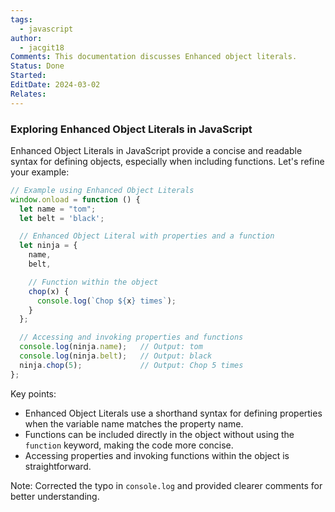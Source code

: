 ```yaml
---
tags:
  - javascript
author:
  - jacgit18
Comments: This documentation discusses Enhanced object literals.
Status: Done
Started: 
EditDate: 2024-03-02
Relates:
---
```

### Exploring Enhanced Object Literals in JavaScript

Enhanced Object Literals in JavaScript provide a concise and readable syntax for defining objects, especially when including functions. Let's refine your example:

```javascript
// Example using Enhanced Object Literals
window.onload = function () {
  let name = "tom";
  let belt = 'black';

  // Enhanced Object Literal with properties and a function
  let ninja = {
    name,
    belt,

    // Function within the object
    chop(x) {
      console.log(`Chop ${x} times`);
    }
  };

  // Accessing and invoking properties and functions
  console.log(ninja.name);   // Output: tom
  console.log(ninja.belt);   // Output: black
  ninja.chop(5);             // Output: Chop 5 times
};
```

Key points:

- Enhanced Object Literals use a shorthand syntax for defining properties when the variable name matches the property name.
- Functions can be included directly in the object without using the `function` keyword, making the code more concise.
- Accessing properties and invoking functions within the object is straightforward.

Note: Corrected the typo in `console.log` and provided clearer comments for better understanding.